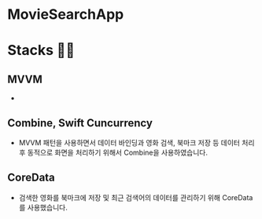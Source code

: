 # MovieSearchApp

# Stacks 🧑‍💻
## MVVM
-
## Combine, Swift Cuncurrency
- MVVM 패턴을 사용하면서 데이터 바인딩과 영화 검색, 북마크 저장 등 데이터 처리 후 동적으로 화면을 처리하기 위해서 Combine을 사용하였습니다.
## CoreData
- 검색한 영화를 북마크에 저장 및 최근 검색어의 데이터를 관리하기 위해 CoreData를 사용했습니다.